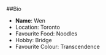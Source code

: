 ##Bio

- **Name**: Wen
- Location: Toronto
- Favourite Food: Noodles
- Hobby: Bridge
- Favourite Colour: Transcendence
